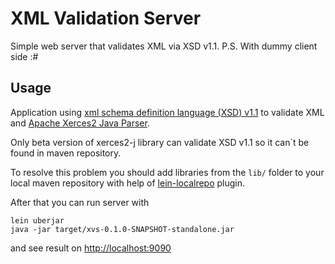 # XML Validation Server

Simple web server that validates XML via XSD v1.1.
P.S. With dummy client side :#

## Usage

Application using [xml schema definition language (XSD) v1.1](http://www.w3.org/TR/xmlschema11-1/) to validate XML
and [Apache Xerces2 Java Parser](http://xerces.apache.org/xerces2-j/).

Only beta version of xerces2-j library can validate XSD v1.1 so it can`t be found in maven repository.

To resolve this problem you should add libraries from the `lib/` folder to your local maven repository
with help of [lein-localrepo](https://github.com/kumarshantanu/lein-localrepo) plugin.

After that you can run server with
```code
lein uberjar
java -jar target/xvs-0.1.0-SNAPSHOT-standalone.jar
```
and see result on [http://localhost:9090](http://localhost:9090)